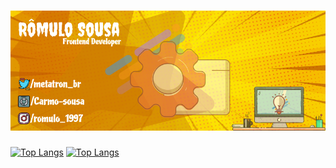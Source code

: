 # ![Github-cover](assets/github-cover.png)

[![Top Langs](https://github-readme-stats.vercel.app/api/top-langs/?username=Carmo-sousa)](https://github.com/anuraghazra/github-readme-stats)
[![Top Langs](https://github-readme-stats.vercel.app/api/top-langs/?username=Carmo-sousa&layout=compact)](https://github.com/anuraghazra/github-readme-stats)
